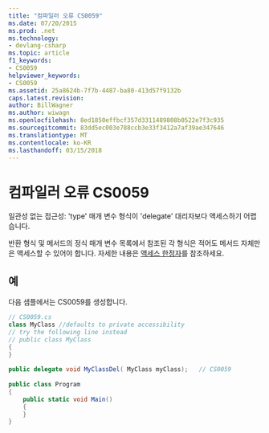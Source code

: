 ```yaml
---
title: "컴파일러 오류 CS0059"
ms.date: 07/20/2015
ms.prod: .net
ms.technology:
- devlang-csharp
ms.topic: article
f1_keywords:
- CS0059
helpviewer_keywords:
- CS0059
ms.assetid: 25a8624b-7f7b-4487-ba80-413d57f9132b
caps.latest.revision: 
author: BillWagner
ms.author: wiwagn
ms.openlocfilehash: 8ed1850effbcf357d3311489808b0522e7f3c935
ms.sourcegitcommit: 83dd5ec003e788ccb3e33f3412a7af39ae347646
ms.translationtype: MT
ms.contentlocale: ko-KR
ms.lasthandoff: 03/15/2018
---
```

# <a name="compiler-error-cs0059"></a>컴파일러 오류 CS0059
일관성 없는 접근성: 'type' 매개 변수 형식이 'delegate' 대리자보다 액세스하기 어렵습니다.  
  
 반환 형식 및 메서드의 정식 매개 변수 목록에서 참조된 각 형식은 적어도 메서드 자체만은 액세스할 수 있어야 합니다. 자세한 내용은 [액세스 한정자](../../csharp/programming-guide/classes-and-structs/access-modifiers.md)를 참조하세요.  
  
## <a name="example"></a>예  
 다음 샘플에서는 CS0059를 생성합니다.  
  
```csharp  
// CS0059.cs  
class MyClass //defaults to private accessibility  
// try the following line instead  
// public class MyClass  
{  
}  
  
public delegate void MyClassDel( MyClass myClass);   // CS0059  
  
public class Program  
{  
    public static void Main()  
    {  
    }  
}  
```
